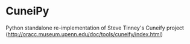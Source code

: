 # CuneiPy
Python standalone re-implementation of Steve Tinney's Cuneify project (http://oracc.museum.upenn.edu/doc/tools/cuneify/index.html)
